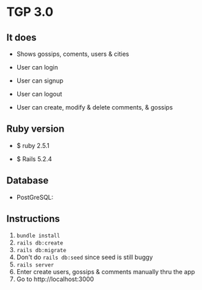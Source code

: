 # TGP 3.0

## It does

- Shows gossips, coments, users & cities 

- User can login

- User can signup

- User can logout

- User can create, modify & delete comments, & gossips

## Ruby version

- $ ruby 2.5.1

- $ Rails 5.2.4

## Database

  - PostGreSQL:
 
## Instructions
1. ```bundle install```
2. ```rails db:create``` 
3. ```rails db:migrate```
4. Don't do ```rails db:seed``` since seed is still buggy
5. ```rails server```
6. Enter create users, gossips & comments manually thru the app
7.  Go to http://localhost:3000
